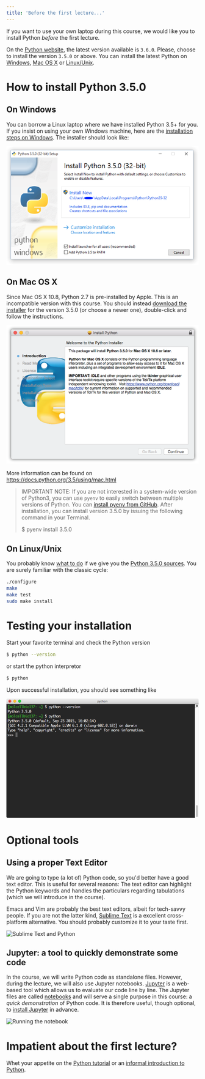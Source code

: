 ```yaml
---
title: 'Before the first lecture...'
---
```


If you want to use your own laptop during this course, we would like you to install Python _before_ the first lecture.

On the [Python website](https://www.python.org/downloads/), the latest
version available is `3.6.0`. Please, choose to install the version
`3.5.0` or above.  You can install the latest Python
on
[Windows](https://www.python.org/downloads/windows/),
[Mac OS X](https://www.python.org/downloads/mac-osx/)
or [Linux/Unix](https://www.python.org/downloads/source/).



# How to install Python 3.5.0

## On Windows

You can borrow a Linux laptop where we have installed Python 3.5+ for you.
If you insist on using your own Windows machine, here are the [installation steps on Windows](https://docs.python.org/3.5/using/windows.html#installation-steps).
The installer should look like:

![Installing Python with a Windows MSI](../img/Python-3.5.0-Installer-Windows.png)

## On Mac OS X

Since Mac OS X 10.8, Python 2.7 is pre-installed by Apple. This is an incompatible version with this course.
You should instead [download the installer](https://www.python.org/ftp/python/3.5.0/python-3.5.0-macosx10.6.pkg) for the version 3.5.0 (or choose a newer one), double-click and follow the instructions.

![Installing Python on Mac OS X](../img/Python-3.5.0-Installer-OSX.png)
                                            
More information can be found on https://docs.python.org/3.5/using/mac.html

> IMPORTANT NOTE: If you are not interested in a system-wide version
> of Python3, you can use `pyenv` to easily switch between multiple
> versions of Python. You
> can
> [install pyenv from GitHub](https://github.com/yyuu/pyenv#installation). After
> installation, you can install version 3.5.0 by issuing the following
> command in your Terminal.
> 
> $ pyenv install 3.5.0

## On Linux/Unix

You probably
know [what to do](https://docs.python.org/3.5/using/unix.html) if we
give you
the
[Python 3.5.0 sources](https://www.python.org/ftp/python/3.5.0/Python-3.5.0.tgz). You
are surely familiar with the classic cycle:
```bash
./configure
make
make test
sudo make install
```

# Testing your installation

Start your favorite terminal and check the Python version
```bash
$ python --version
```
or start the python interpretor
```bash
$ python
```
Upon successful installation, you should see something like

![upon successful installation](../img/python-in-terminal.png)

# Optional tools

## Using a proper Text Editor

We are going to type (a lot of) Python code, so you'd better have a
good text editor. This is useful for several reasons: The text editor
can highlight the Python keywords and handles the particulars
regarding tabulations (which we will introduce in the course).

Emacs and Vim are probably the best text editors, albeit for
tech-savvy people. If you are not the latter
kind, [Sublime Text](https://www.sublimetext.com/) is a excellent
cross-platform alternative. You should probably customize it to your
taste first.

![Sublime Text and Python](https://camo.githubusercontent.com/adf6408a6a64d72440aff6d5e84e82d94865dd40/68747470733a2f2f636f6c6f727375626c696d652e6769746875622e696f2f436f6c6f727375626c696d652d506c7567696e2f636f6c6f727375626c696d652e676966)

## Jupyter: a tool to quickly demonstrate some code

In the course, we will write Python code as standalone files. However,
during the lecture, we will also use Jupyter
notebooks. [Jupyter](http://jupyter.org/) is a web-based tool which
allows us to evaluate our code line by line.  The Jupyter files are
called
[notebooks](http://jupyter.readthedocs.io/en/latest/running.html) and
will serve a single purpose in this course: a _quick demonstration_ of
Python code. It is therefore useful, though optional,
to
[install Jupyter](http://jupyter.readthedocs.io/en/latest/install.html) in
advance.

![Running the notebook](http://jupyter.readthedocs.io/en/latest/_images/tryjupyter_file.png)


# Impatient about the first lecture?

Whet your appetite on
the [Python tutorial](https://docs.python.org/3/tutorial/) or
an
[informal introduction to Python](https://docs.python.org/3/tutorial/introduction.html).
